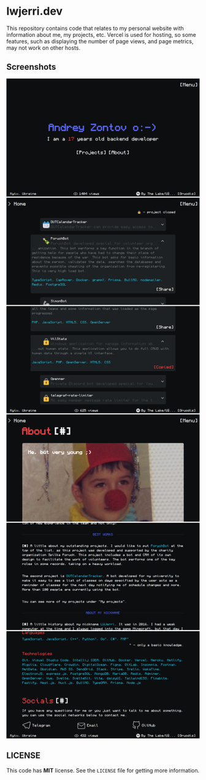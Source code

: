 # lwjerri.dev

This repository contains code that relates to my personal website with information about me, my projects, etc. Vercel is used for hosting, so some features, such as displaying the number of page views, and page metrics, may not work on other hosts.

## Screenshots

![Screenshot #1](https://raw.githubusercontent.com/LWJerri/lwjerri.dev/master/screenshot/1.png)
![Screenshot #2](https://raw.githubusercontent.com/LWJerri/lwjerri.dev/master/screenshot/2.png)
![Screenshot #3](https://raw.githubusercontent.com/LWJerri/lwjerri.dev/master/screenshot/3.png)
![Screenshot #4](https://raw.githubusercontent.com/LWJerri/lwjerri.dev/master/screenshot/4.png)
![Screenshot #5](https://raw.githubusercontent.com/LWJerri/lwjerri.dev/master/screenshot/5.png)
![Screenshot #6](https://raw.githubusercontent.com/LWJerri/lwjerri.dev/master/screenshot/6.png)

## LICENSE

This code has **MIT** license. See the `LICENSE` file for getting more information.
